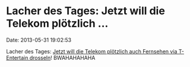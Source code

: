 Lacher des Tages: Jetzt will die Telekom plötzlich \...
=======================================================

Date: 2013-05-31 19:02:53

Lacher des Tages: [Jetzt will die Telekom plötzlich auch Fernsehen via
T-Entertain drosseln](http://welt.de/article116699878)! BWAHAHAHAHA
